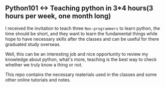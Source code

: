 ## Python101 <-> Teaching python in 3*4 hours(3 hours per week, one month long)

I received the invitation to teach three `Non-programmers` to learn python, the time should be short, and they want to learn the fundamental things while hope to have necessary skills after the classes and can be useful for there graduated study overseas.

Well, this can be an interesting job and nice opportunity to review my knowledge about python, what's more, teaching is the best way to check whether we truly know a thing or not.

This repo contains the necessary materials used in the classes and some other online tutorials and notes.